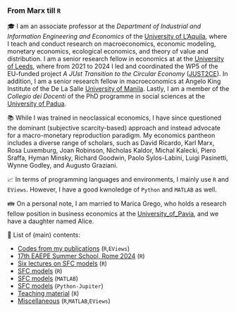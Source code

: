 ### From Marx till `R`

🎓 I am an associate professor at the *Department of Industrial and Information Engineering and Economics* of the [University of L’Aquila](https://ec.univaq.it/index.php?id=veronesepassarella), where I teach and conduct research on macroeconomics, economic modeling, monetary economics, ecological economics, and theory of value and distribution. I am a senior research fellow in economics at at the [University of Leeds](https://business.leeds.ac.uk/divisions-economics/staff/145/marco-veronese-passarella), where from 2021 to 2024 I led and coordinated the WP5 of the EU-funded project *A JUst Transition to the Circular Economy* ([JUST2CE](https://www.youtube.com/watch?v=GffG1JgjRxU)). In addition, I am a senior research fellow in macroeconomics at Angelo King Institute of the De La Salle [University of Manila](https://www.dlsu-aki.com/research-fellows-and-staff.html). Lastly, I am a member of the *Collegio dei Docenti* of the PhD programme in social sciences at the [University of Padua](https://www.unipd.it/dottoratoscheda/social-sciences). 

📚 While I was trained in neoclassical economics, I have since questioned the dominant (subjective scarcity-based) approach and instead advocate for a macro-monetary reproduction paradigm. My economics pantheon includes a diverse range of scholars, such as David Ricardo, Karl Marx, Rosa Luxemburg, Joan Robinson, Nicholas Kaldor, Michal Kalecki, Piero Sraffa, Hyman Minsky, Richard Goodwin, Paolo Sylos-Labini, Luigi Pasinetti, Wynne Godley, and Augusto Graziani.

:chart_with_upwards_trend: In terms of programming languages and environments, I mainly use `R` and `EViews`. However, I have a good kwnoledge of `Python` and `MATLAB` as well.

:family: On a personal note, I am married to Marica Grego, who holds a research fellow position in business economics at the [University_of_Pavia](https://unipv.unifind.cineca.it/individual?uri=http%3A%2F%2Firises.unipv.it%2Fresource%2Fperson%2F1195970), and we have a daughter named Alice.

💾 List of (main) contents:
- [Codes from my publications](https://github.com/marcoverpas/Other_codes_from_my_publications) (`R`,`EViews`)
- [17th EAEPE Summer School, Rome 2024](https://github.com/marcoverpas/EAEPE_summer_school_2024) (`R`)
- [Six lectures on SFC models](https://github.com/marcoverpas/Six_lectures_on_sfc_models) (`R`)
- [SFC models](https://github.com/marcoverpas/SFC-models-R) (`R`)
- [SFC models](https://github.com/marcoverpas/SFC-models-Matlab) (`MATLAB`)
- [SFC models](https://github.com/marcoverpas/SFC-models-Jupyter) (`Python-Jupiter`) 
- [Teaching material](https://github.com/marcoverpas/Teaching) (`R`)
- [Miscellaneous](https://github.com/marcoverpas/Other_codes) (`R`,`MATLAB`,`EViews`)
